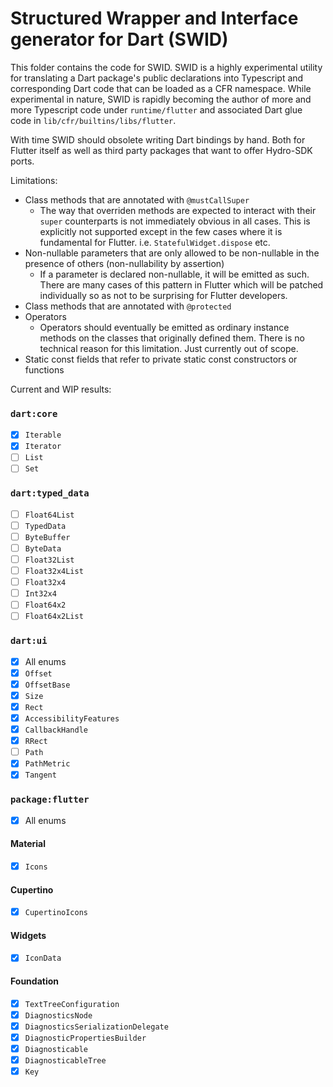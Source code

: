 # Structured Wrapper and Interface generator for Dart (SWID)

This folder contains the code for SWID. SWID is a highly experimental utility for translating a Dart package's public declarations into Typescript and corresponding Dart code that can be loaded as a CFR namespace. While experimental in nature, SWID is rapidly becoming the author of more and more Typescript code under `runtime/flutter` and associated Dart glue code in `lib/cfr/builtins/libs/flutter`.

With time SWID should obsolete writing Dart bindings by hand. Both for Flutter itself as well as third party packages that want to offer Hydro-SDK ports.

Limitations:
- Class methods that are annotated with `@mustCallSuper`
    - The way that overriden methods are expected to interact with their `super` counterparts is not immediately obvious in all cases. This is explicitly not supported except in the few cases where it is fundamental for Flutter. i.e. `StatefulWidget.dispose` etc.
- Non-nullable parameters that are only allowed to be non-nullable in the presence of others (non-nullability by assertion)
    - If a parameter is declared non-nullable, it will be emitted as such. There are many cases of this pattern in Flutter which will be patched individually so as not to be surprising for Flutter developers.
- Class methods that are annotated with `@protected`
- Operators
    - Operators should eventually be emitted as ordinary instance methods on the classes that originally defined them. There is no technical reason for this limitation. Just currently out of scope.
- Static const fields that refer to private static const constructors or functions


Current and WIP results:

### `dart:core`
- [x] `Iterable`
- [x] `Iterator`
- [ ] `List`
- [ ] `Set`

### `dart:typed_data`
- [ ] `Float64List`
- [ ] `TypedData`
- [ ] `ByteBuffer`
- [ ] `ByteData`
- [ ] `Float32List`
- [ ] `Float32x4List`
- [ ] `Float32x4`
- [ ] `Int32x4`
- [ ] `Float64x2`
- [ ] `Float64x2List`

### `dart:ui`
- [x] All enums
- [x] `Offset`
- [x] `OffsetBase`
- [x] `Size`
- [x] `Rect`
- [x] `AccessibilityFeatures`
- [x] `CallbackHandle`
- [x] `RRect`
- [ ] `Path`
- [x] `PathMetric`
- [x] `Tangent`

### `package:flutter`
- [x] All enums
#### Material
- [x] `Icons`
#### Cupertino
- [x] `CupertinoIcons`
#### Widgets
- [x] `IconData`  
#### Foundation
- [x] `TextTreeConfiguration`
- [x] `DiagnosticsNode`
- [x] `DiagnosticsSerializationDelegate`
- [x] `DiagnosticPropertiesBuilder`
- [x] `Diagnosticable`
- [x] `DiagnosticableTree`
- [x] `Key`